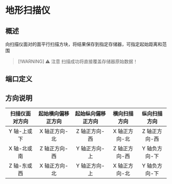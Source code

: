<script setup lang="ts">
import ElectricConnection from "../../../components/ElectricElement/ElectricConnection";
import ElectricConnectorType from "../../../components/ElectricElement/ElectricConnectorType";
import ElectricConnectorDirection from "../../../components/ElectricElement/ElectricConnectorDirection";
import ElectricConnectionDisplayMode from "../../../components/ElectricElement/ElectricConnectionDisplayMode";
import IOPort from "../../../components/ElectricElement/IOPort";
import ElectricElement from "../../../components/ElectricElement/ElectricElement.vue";

let connections = [
    new ElectricConnection(ElectricConnectorDirection.Top, ElectricConnectorType.Input, ElectricConnectionDisplayMode.BitWidth, [
        new IOPort(1, 16, "起始距离", "每加 1，扫描起始位置距离扫描仪面向的方向加 1 格，最高位为 1 时向背面  \n如果为 0xFFFF，则不调整起始距离，扫描方式改为像 [地形射线探测器](terrain_raycast_detector) 那样，向面对方向不断扫描直到遇到非空气方块（可用于生成地图）"),
        new IOPort(17, 17, "是否存储方块特殊值", "为 0 时只保存方块 ID，为 1 时方块 ID 和数据一并保存"),
        new IOPort(18, 32, "空", "无作用")
    ]),
    new ElectricConnection(ElectricConnectorDirection.Right, ElectricConnectorType.Input, ElectricConnectionDisplayMode.BitWidth, [
        new IOPort(1, 16, "起始纵向偏移", "每加 1，扫描起始位置纵向偏移 1 格，最高位为 1 时取反方向，正方向的定义另见下表"),
        new IOPort(17, 32, "起始横向偏移", "每加 1，扫描起始位置横向偏移 1 格，最高位为 1 时取反方向，正方向的定义另见下表")
    ]),
        new ElectricConnection(ElectricConnectorDirection.Bottom, ElectricConnectorType.Input, ElectricConnectionDisplayMode.BitWidth, [
        new IOPort(1, 32, "启动", "从 0 变为非 0 时启动扫描并将结果保存到指定 ID 的存储器")
    ]),
    new ElectricConnection(ElectricConnectorDirection.Left, ElectricConnectorType.Input, ElectricConnectionDisplayMode.BitWidth, [
        new IOPort(1, 16, "纵向扫描高度", "每加 1，扫描的高度加 1 格，扫描方向的定义另见下表"),
        new IOPort(17, 32, "横向扫描宽度", "每加 1，扫描的宽度加 1 格，扫描方向的定义另见下表")
    ]),
        new ElectricConnection(ElectricConnectorDirection.In, ElectricConnectorType.Input, ElectricConnectionDisplayMode.BitWidth, [
        new IOPort(1, 32, "存储器 ID", "指定要保存到的存储器的 ID")
    ])
];
</script>

# 地形扫描仪 <Badge text="v2.0"/>

## 概述

向扫描仪面对的面平行扫描方块，将结果保存到指定存储器，可指定起始距离和范围

> [!WARNING] ⚠ 注意
> 扫描成功将直接覆盖存储器原始数据！

## 端口定义

<ElectricElement imgAltPrefix="地形扫描仪" :connections="connections" imgSrc="/images/expand/sensors/GVTerrainScannerBlock.webp"/>

## 方向说明

| 扫描仪面对方向 | 起始横向偏移正方向 | 起始纵向偏移正方向 |  横向扫描方向  |  纵向扫描方向  |
|:-------:|:---------:|:---------:|:--------:|:--------:|
| Y 轴-上或下 | X 轴正方向-北  | Z 轴正方向-西  | X 轴正方向-北 | Z 轴正方向-西 |
| X 轴-北或南 | Z 轴正方向-西  | Y 轴正方向-上  | Z 轴正方向-西 | Y 轴负方向-下 |
| Z 轴-东或西 | X 轴正方向-北  | Y 轴正方向-上  | X 轴正方向-北 | Y 轴负方向-下 |